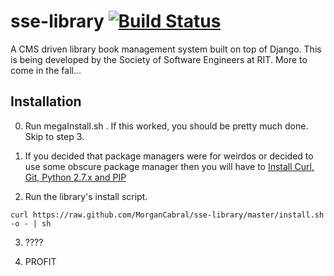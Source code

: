 # sse-library [![Build Status](https://secure.travis-ci.org/MorganCabral/sse-library.png?branch=master)](http://travis-ci.org/MorganCabral/sse-library)

A CMS driven library book management system built on top of Django. This is being developed by the Society of Software Engineers at RIT. More to come in the fall...

## Installation
0) Run megaInstall.sh .  If this worked, you should be pretty much done.  Skip to step 3.

1) If you decided that package managers were for weirdos or decided to use some obscure package manager then you will have to [Install Curl, Git, Python 2.7.x and PIP](https://github.com/MorganCabral/sse-library/wiki/Installation-Prereqs)

2) Run the library's install script.

`curl https://raw.github.com/MorganCabral/sse-library/master/install.sh -o - | sh`

3) ????

4) PROFIT
